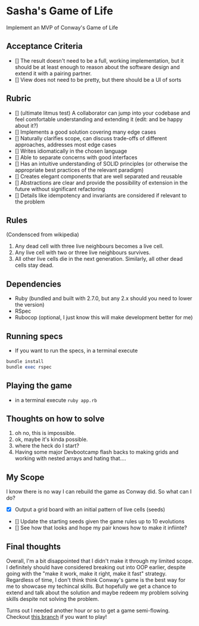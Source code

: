# Sasha's Game of Life

Implement an MVP of Conway's Game of Life

## Acceptance Criteria

- [] The result doesn't need to be a full, working implementation, but it should be at least enough to reason about the software design and extend it with a pairing partner.
- [] View does not need to be pretty, but there should be a UI of sorts

## Rubric

- [] (ultimate litmus test) A collaborator can jump into your codebase and feel comfortable understanding and extending it (edit: and be happy about it?)
- [] Implements a good solution covering many edge cases
- [] Naturally clarifies scope, can discuss trade-offs of different approaches, addresses most edge cases
- [] Writes idiomatically in the chosen language
- [] Able to separate concerns with good interfaces
- [] Has an intuitive understanding of SOLID principles (or otherwise the appropriate best practices of the relevant paradigm)
- [] Creates elegant components that are well separated and reusable
- [] Abstractions are clear and provide the possibility of extension in the future without significant refactoring
- [] Details like idempotency and invariants are considered if relevant to the problem

## Rules

(Condensced from wikipedia)

1. Any dead cell with three live neighbours becomes a live cell.
1. Any live cell with two or three live neighbours survives.
1. All other live cells die in the next generation. Similarly, all other dead cells stay dead.

## Dependencies

- Ruby (bundled and built with 2.7.0, but any 2.x should you need to lower the version)
- RSpec
- Rubocop (optional, I just know this will make development better for me)

## Running specs

- If you want to run the specs, in a terminal execute

```rb
bundle install
bundle exec rspec
```

## Playing the game

- in a terminal execute `ruby app.rb`

## Thoughts on how to solve

1. oh no, this is impossible.
2. ok, maybe it's kinda possible.
3. where the heck do I start?
4. Having some major Devbootcamp flash backs to making grids and working with nested arrays and hating that....

## My Scope

I know there is no way I can rebuild the game as Conway did. So what can I do?

- [x] Output a grid board with an initial pattern of live cells (seeds)
- [] Update the starting seeds given the game rules up to 10 evolutions
- [] See how that looks and hope my pair knows how to make it infiinte?

## Final thoughts

Overall, I'm a bit disappointed that I didn't make it through my limited scope. I definitely should have considered breaking out into OOP earlier, despite going with the "make it work, make it right, make it fast" strategy. Regardless of time, I don't think think Conway's game is the best way for me to showcase my techincal skills. But hopefully we get a chance to extend and talk about the solution and maybe redeem my problem solving skills despite not solving the problem.

Turns out I needed another hour or so to get a game semi-flowing. Checkout [this branch](https://github.com/sassygrody/some-game-of-life/tree/keep-going) if you want to play!
